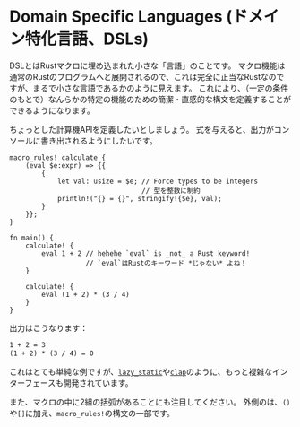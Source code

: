 <!--
# Domain Specific Languages (DSLs)
-->
# Domain Specific Languages (ドメイン特化言語、DSLs)

<!--
A DSL is a mini "language" embedded in a Rust macro. It is completely valid
Rust because the macro system expands into normal Rust constructs, but it looks
like a small language. This allows you to define concise or intuitive syntax for
some special functionality (within bounds).
-->
DSLとはRustマクロに埋め込まれた小さな「言語」のことです。
マクロ機能は通常のRustのプログラムへと展開されるので、これは完全に正当なRustなのですが、まるで小さな言語であるかのように見えます。
これにより、（一定の条件のもとで）なんらかの特定の機能のための簡潔・直感的な構文を定義することができるようになります。

<!--
Suppose that I want to define a little calculator API. I would like to supply
an expression and have the output printed to console.
-->
ちょっとした計算機APIを定義したいとしましょう。
式を与えると、出力がコンソールに書き出されるようにしたいです。

```rust,editable
macro_rules! calculate {
    (eval $e:expr) => {{
        {
            let val: usize = $e; // Force types to be integers
                                 // 型を整数に制約
            println!("{} = {}", stringify!{$e}, val);
        }
    }};
}

fn main() {
    calculate! {
        eval 1 + 2 // hehehe `eval` is _not_ a Rust keyword!
                   // `eval`はRustのキーワード *じゃない* よね！
    }

    calculate! {
        eval (1 + 2) * (3 / 4)
    }
}
```

<!--
Output:
-->
出力はこうなります：

```txt
1 + 2 = 3
(1 + 2) * (3 / 4) = 0
```

<!--
This was a very simple example, but much more complex interfaces have been
developed, such as [`lazy_static`](https://crates.io/crates/lazy_static) or
[`clap`](https://crates.io/crates/clap).
-->
これはとても単純な例ですが、[`lazy_static`](https://crates.io/crates/lazy_static)や[`clap`](https://crates.io/crates/clap)のように、もっと複雑なインターフェースも開発されています。

<!--
Also, note the two pairs of braces in the macro. The outer ones are
part of the syntax of `macro_rules!`, in addition to `()` or `[]`.
-->
また、マクロの中に2組の括弧があることにも注目してください。
外側のは、`()`や`[]`に加え、`macro_rules!`の構文の一部です。
